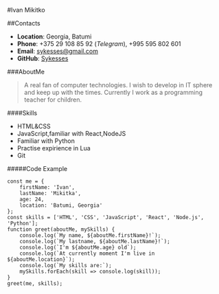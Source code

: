 #Ivan Mikitko

##Contacts

- **Location**: Georgia, Batumi
- **Phone**: +375 29 108 85 92 (_Telegram_), +995 595 802 601
- **Email**: sykesses@gmail.com
- **GitHub**: [Sykesses](https://github.com/Sykesses)

###AboutMe

> A real fan of computer technologies.
> I wish to develop in IT sphere and keep up with the times.
> Currently I work as a programming teacher for children.

####Skills

- HTML&CSS
- JavaScript,familiar with React,NodeJS
- Familiar with Python
- Practise expirience in Lua
- Git

#####Code Example

```
const me = {
    firstName: 'Ivan',
    lastName: 'Mikitka',
    age: 24,
    location: 'Batumi, Georgia'
};
const skills = ['HTML', 'CSS', 'JavaScript', 'React', 'Node.js', 'Python'];
function greet(aboutMe, mySkills) {
    console.log(`My name, ${aboutMe.firstName}!`);
    console.log(`My lastname, ${aboutMe.lastName}!`);
    console.log(`I'm ${aboutMe.age} old`);
    console.log(`At currently moment I'm live in ${aboutMe.location}`);
    console.log(`My skills are:`);
    mySkills.forEach(skill => console.log(skill));
}
greet(me, skills);
```
